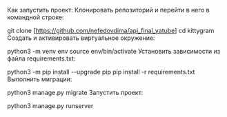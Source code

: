 Как запустить проект:
Клонировать репозиторий и перейти в него в командной строке:

git clone [https://github.com/nefedovdima/api_final_yatube]
cd kittygram
Cоздать и активировать виртуальное окружение:

python3 -m venv env
source env/bin/activate
Установить зависимости из файла requirements.txt:

python3 -m pip install --upgrade pip
pip install -r requirements.txt
Выполнить миграции:

python3 manage.py migrate
Запустить проект:

python3 manage.py runserver
